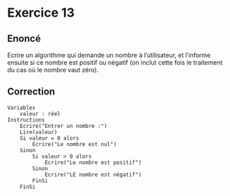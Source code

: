 # Exercice 13

## Enoncé

Ecrire un algorithme qui demande un nombre à l’utilisateur, et l’informe ensuite si ce nombre est positif ou négatif (on inclut cette fois le traitement du cas où le nombre vaut zéro).

## Correction

```
Variables
    valeur : réel
Instructions
    Ecrire("Entrer un nombre :")
    Lire(valeur)
    Si valeur = 0 alors
        Ecrire("Le nombre est nul")
    Sinon
        Si valeur > 0 alors
            Ecrire("Le nombre est positif")
        Sinon
            Ecrire("LE nombre est négatif")
        FinSi
    FinSi
```
